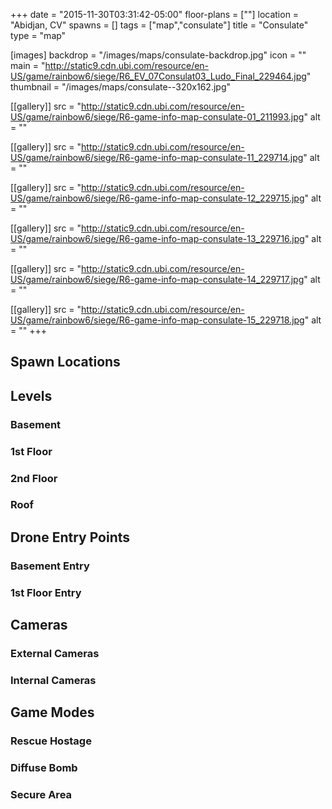 +++
date = "2015-11-30T03:31:42-05:00"
floor-plans = [""]
location = "Abidjan, CV"
spawns = []
tags = ["map","consulate"]
title = "Consulate"
type = "map"

[images]
  backdrop = "/images/maps/consulate-backdrop.jpg"
  icon = ""
  main = "http://static9.cdn.ubi.com/resource/en-US/game/rainbow6/siege/R6_EV_07Consulat03_Ludo_Final_229464.jpg"
  thumbnail = "/images/maps/consulate--320x162.jpg"

[[gallery]]
  src = "http://static9.cdn.ubi.com/resource/en-US/game/rainbow6/siege/R6-game-info-map-consulate-01_211993.jpg"
  alt = ""

[[gallery]]
  src = "http://static9.cdn.ubi.com/resource/en-US/game/rainbow6/siege/R6-game-info-map-consulate-11_229714.jpg"
  alt = ""

[[gallery]]
  src = "http://static9.cdn.ubi.com/resource/en-US/game/rainbow6/siege/R6-game-info-map-consulate-12_229715.jpg"
  alt = ""

[[gallery]]
  src = "http://static9.cdn.ubi.com/resource/en-US/game/rainbow6/siege/R6-game-info-map-consulate-13_229716.jpg"
  alt = ""

[[gallery]]
  src = "http://static9.cdn.ubi.com/resource/en-US/game/rainbow6/siege/R6-game-info-map-consulate-14_229717.jpg"
  alt = ""

[[gallery]]
  src = "http://static9.cdn.ubi.com/resource/en-US/game/rainbow6/siege/R6-game-info-map-consulate-15_229718.jpg"
  alt = ""
+++

## Spawn Locations

## Levels

### Basement

### 1st Floor

### 2nd Floor

### Roof

## Drone Entry Points

### Basement Entry

### 1st Floor Entry

## Cameras

### External Cameras

### Internal Cameras

## Game Modes

### Rescue Hostage

### Diffuse Bomb

### Secure Area

